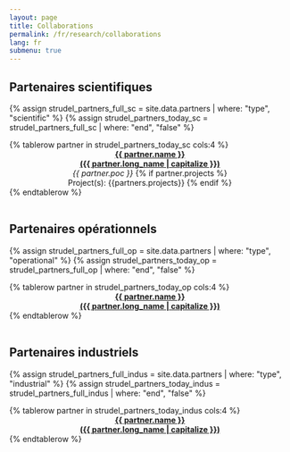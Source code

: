 ```yaml
---
layout: page
title: Collaborations
permalink: /fr/research/collaborations
lang: fr
submenu: true
---
```


## Partenaires scientifiques
{% assign strudel_partners_full_sc = site.data.partners | where: "type", "scientific" %}
{% assign strudel_partners_today_sc = strudel_partners_full_sc | where: "end", "false" %}

<table class='width-100'>
  {% tablerow partner in strudel_partners_today_sc cols:4 %}
    <div align="center">
      <a href="{{ partner.site }}">
        <b> {{ partner.name }} <br> ({{ partner.long_name | capitalize }}) </b>
      </a>
      <br>
      <i>{{ partner.poc }}</i>
     {% if partner.projects %}
		<br> Project(s): {{partners.projects}}
		{% endif %}
    </div>
  {% endtablerow %}
</table>

## Partenaires opérationnels
{% assign strudel_partners_full_op = site.data.partners | where: "type", "operational" %}
{% assign strudel_partners_today_op = strudel_partners_full_op | where: "end", "false" %}

<table class='width-100'>
  {% tablerow partner in strudel_partners_today_op cols:4 %}
    <div align="center">
      <a href="{{ partner.site }}">
        <b> {{ partner.name }} <br> ({{ partner.long_name | capitalize }}) </b>
      </a>
    </div>
  {% endtablerow %}
</table>

## Partenaires industriels
{% assign strudel_partners_full_indus = site.data.partners | where: "type", "industrial" %}
{% assign strudel_partners_today_indus = strudel_partners_full_indus | where: "end", "false" %}

<table class='width-100'>
  {% tablerow partner in strudel_partners_today_indus cols:4 %}
    <div align="center">
      <a href="{{ partner.site }}">
        <b> {{ partner.name }} <br> ({{ partner.long_name | capitalize }}) </b>
      </a>
    </div>
  {% endtablerow %}
</table>